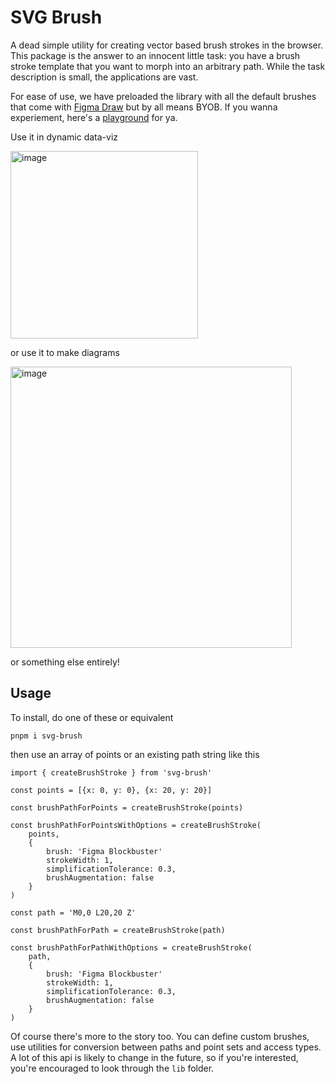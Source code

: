 # SVG Brush

A dead simple utility for creating vector based brush strokes in the browser. This package is the answer to an innocent little task: you have a brush stroke template that you want to morph into an arbitrary path. While the task description is small, the applications are vast. 

For ease of use, we have preloaded the library with all the default brushes that come with [Figma Draw](https://www.figma.com/draw/) but by all means BYOB. If you wanna experiement, here's a [playground](https://svg-brush-pink.vercel.app/) for ya.

Use it in dynamic data-viz

<img  height="300" alt="image" src="https://github.com/user-attachments/assets/862ef240-fe27-4e45-9783-9f90cf1bef49" />

or use it to make diagrams

<img height="450" alt="image" src="https://github.com/user-attachments/assets/574a17ef-9369-471a-ba7b-8165c03f57f9" />

or something else entirely!

## Usage

To install, do one of these or equivalent
```
pnpm i svg-brush
```
then use an array of points or an existing path string like this
```
import { createBrushStroke } from 'svg-brush'

const points = [{x: 0, y: 0}, {x: 20, y: 20}]

const brushPathForPoints = createBrushStroke(points)

const brushPathForPointsWithOptions = createBrushStroke(
    points,
    {
        brush: 'Figma Blockbuster'
        strokeWidth: 1,
        simplificationTolerance: 0.3,
        brushAugmentation: false 
    }
)

const path = 'M0,0 L20,20 Z'

const brushPathForPath = createBrushStroke(path)

const brushPathForPathWithOptions = createBrushStroke(
    path,
    {
        brush: 'Figma Blockbuster'
        strokeWidth: 1,
        simplificationTolerance: 0.3,
        brushAugmentation: false 
    }
)
```
Of course there's more to the story too. You can define custom brushes, use utilities for conversion between paths and point sets and access types. A lot of this api is likely to change in the future, so if you're interested, you're encouraged to look through the `lib` folder.
